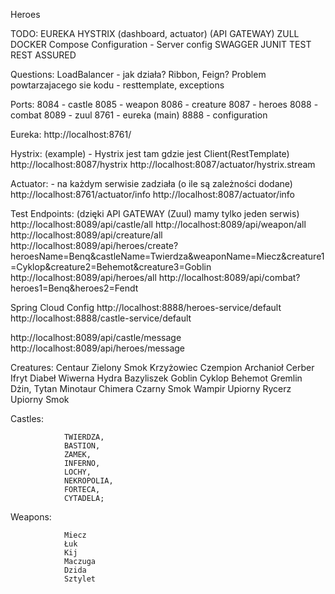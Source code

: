 Heroes

TODO:
EUREKA
HYSTRIX (dashboard, actuator)
(API GATEWAY) ZULL 
DOCKER Compose
Configuration - Server config
SWAGGER
JUNIT TEST
REST ASSURED 

Questions:
LoadBalancer - jak działa?
Ribbon, Feign?
Problem powtarzajacego sie kodu - resttemplate, exceptions

Ports:
8084 - castle
8085 - weapon
8086 - creature
8087 - heroes
8088 - combat
8089 - zuul
8761 - eureka (main)
8888 - configuration

Eureka:
http://localhost:8761/

Hystrix: (example) -  Hystrix jest tam gdzie jest Client(RestTemplate)
http://localhost:8087/hystrix
http://localhost:8087/actuator/hystrix.stream

Actuator: - na każdym serwisie zadziała (o ile są zależności dodane)
http://localhost:8761/actuator/info
http://localhost:8087/actuator/info

Test Endpoints: (dzięki API GATEWAY (Zuul) mamy tylko jeden serwis)
http://localhost:8089/api/castle/all
http://localhost:8089/api/weapon/all
http://localhost:8089/api/creature/all
http://localhost:8089/api/heroes/create?heroesName=Benq&castleName=Twierdza&weaponName=Miecz&creature1=Cyklop&creature2=Behemot&creature3=Goblin 
http://localhost:8089/api/heroes/all
http://localhost:8089/api/combat?heroes1=Benq&heroes2=Fendt

Spring Cloud Config
http://localhost:8888/heroes-service/default
http://localhost:8888/castle-service/default

http://localhost:8089/api/castle/message
http://localhost:8089/api/heroes/message


Creatures:
                Centaur
                Zielony Smok
                Krzyżowiec
                Czempion
                Archanioł
                Cerber
                Ifryt
                Diabeł
                Wiwerna
                Hydra
                Bazyliszek
                Goblin
                Cyklop
                Behemot
                Gremlin
                Dżin,
                Tytan
                Minotaur
                Chimera
                Czarny Smok
                Wampir
                Upiorny Rycerz
                Upiorny Smok
                
                
Castles:

                TWIERDZA,
                BASTION,
                ZAMEK,
                INFERNO,
                LOCHY,
                NEKROPOLIA,
                FORTECA,
                CYTADELA;
    
Weapons:

                Miecz
                Łuk
                Kij
                Maczuga
                Dzida
                Sztylet